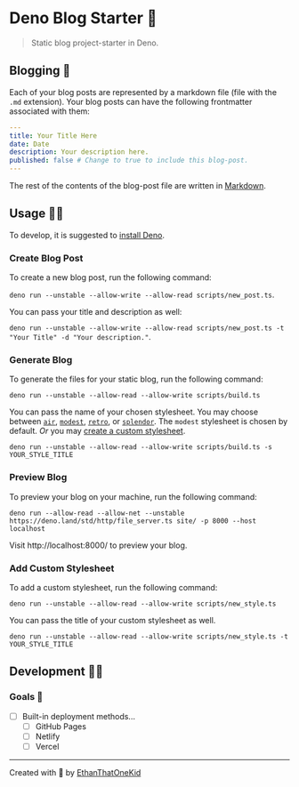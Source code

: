 # Deno Blog Starter 🦕

> Static blog project-starter in Deno.

## Blogging 💌

Each of your blog posts are represented by a markdown file (file with the `.md` extension).
Your blog posts can have the following frontmatter associated with them:

```yaml
---
title: Your Title Here
date: Date
description: Your description here.
published: false # Change to true to include this blog-post.
---

```

The rest of the contents of the blog-post file are written in [Markdown][markdown_definition].

## Usage 🐱‍🐉

To develop, it is suggested to [install Deno][deno_installation].

### Create Blog Post

To create a new blog post, run the following command:

`deno run --unstable --allow-write --allow-read scripts/new_post.ts`.

You can pass your title and description as well:

`deno run --unstable --allow-write --allow-read scripts/new_post.ts -t "Your Title" -d "Your description."`.

### Generate Blog

To generate the files for your static blog, run the following command:

`deno run --unstable --allow-read --allow-write scripts/build.ts`

You can pass the name of your chosen stylesheet.
You may choose between [`air`](styles/air.ts), [`modest`](styles/modest.ts), [`retro`](styles/retro.ts), or [`splendor`](styles/spendor.ts).
The `modest` stylesheet is chosen by default.
_Or_ you may [create a custom stylesheet](#add-custom-stylesheet).

`deno run --unstable --allow-read --allow-write scripts/build.ts -s YOUR_STYLE_TITLE`

### Preview Blog

To preview your blog on your machine, run the following command:

`deno run --allow-read --allow-net --unstable https://deno.land/std/http/file_server.ts site/ -p 8000 --host localhost`

Visit http://localhost:8000/ to preview your blog.

### Add Custom Stylesheet

To add a custom stylesheet, run the following command:

`deno run --unstable --allow-read --allow-write scripts/new_style.ts`

You can pass the title of your custom stylesheet as well.

`deno run --unstable --allow-read --allow-write scripts/new_style.ts -t YOUR_STYLE_TITLE`

## Development 👨‍💻

### Goals 🏁

- [ ] Built-in deployment methods...
  - [ ] GitHub Pages
  - [ ] Netlify
  - [ ] Vercel

---

Created with 💖 by [EthanThatOneKid][creator_url]

[creator_url]: https://github.com/EthanThatOneKid/
[deno_installation]: https://github.com/denoland/deno_install
[markdown_definition]: https://commonmark.org/help/
